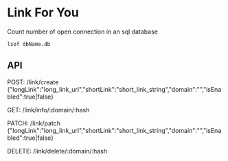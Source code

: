 # Link For You

Count number of open connection in an sql database

```bash
lsof dbName.db
```

## API

POST: /link/create
{"longLink":"long_link_url","shortLink":"short_link_string","domain":"","isEnabled":true|false}

GET: /link/info/:domain/:hash

PATCH: /link/patch
{"longLink":"long_link_url","shortLink":"short_link_string","domain":"","isEnabled":true|false}

DELETE: /link/delete/:domain/:hash
